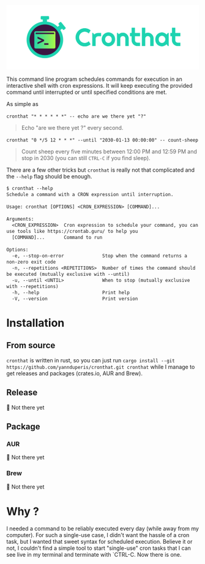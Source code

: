 ![Banner](./visual/banner.png)

This command line program schedules commands for execution in an interactive shell with cron expressions. It will keep
executing the provided command until interrupted or until specified conditions are met.

As simple as

`cronthat "* * * * * *" -- echo are we there yet "?"`
> Echo "are we there yet ?" every second.

`cronthat "0 */5 12 * * *" --until "2030-01-13 00:00:00" -- count-sheep`
> Count sheep every five minutes between 12:00 PM and 12:59 PM and stop in 2030 (you can still `CTRL-C` if you find sleep).

There are a few other tricks but `cronthat` is really not that complicated and the `--help` flag should be enough.

```text
$ cronthat --help
Schedule a command with a CRON expression until interruption.

Usage: cronthat [OPTIONS] <CRON_EXPRESSION> [COMMAND]...

Arguments:
  <CRON_EXPRESSION>  Cron expression to schedule your command, you can use tools like https://crontab.guru/ to help you
  [COMMAND]...       Command to run

Options:
  -e, --stop-on-error              Stop when the command returns a non-zero exit code
  -n, --repetitions <REPETITIONS>  Number of times the command should be executed (mutually exclusive with --until)
  -u, --until <UNTIL>              When to stop (mutually exclusive with --repetitions)
  -h, --help                       Print help
  -V, --version                    Print version
```

# Installation

## From source

`cronthat` is written in rust, so you can just run `cargo install --git https://github.com/yannduperis/cronthat.git cronthat` 
while I manage to get releases and packages (crates.io, AUR and Brew).

## Release

🚧 Not there yet

## Package

### AUR

🚧 Not there yet

### Brew

🚧 Not there yet


# Why ?

I needed a command to be reliably executed every day (while away from my computer). For such a single-use case, I didn't 
want the hassle of a cron task, but I wanted that sweet syntax for scheduled execution. Believe it or not, I couldn't
find a simple tool to start "single-use" cron tasks that I can see live in my terminal and terminate with 
`CTRL-C. Now there is one.